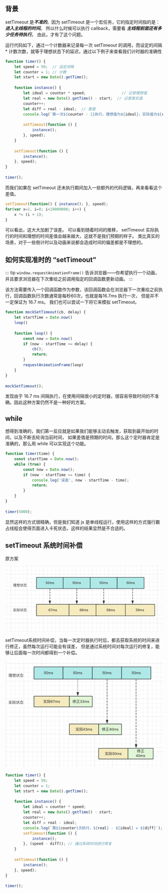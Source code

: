 ## 背景

setTimeout 是***不准的***。因为 setTimeout 是一个宏任务，它的指定时间指的是：***进入主线程的时间***。
所以什么时候可以执行 callback，需要看 ***主线程前面还有多少任务待执行***。
由此，才有了这个问题。

运行代码如下，通过一个计数器来记录每一次 setTimeout 的调用，而设定的间隔 * 计数次数，就等于理想状态下的延迟，通过以下例子来查看我们计时器的准确性

```js
function timer() {
	let speed = 50;  // 设定间隔
	let counter = 1; // 计数
	let start = new Date().getTime();

	function instance() {
		let ideal = counter * speed;                // 记录理想值
		let real = new Date().getTime() - start;  // 记录真实值
		counter++;
		let diff = real - ideal;  // 差值
		console.log(`第一次${counter - 1}执行，理想值为${ideal}，实际值为${real}，差值是${diff}`)

		setTimeout(function () {
			instance();
		}, speed);
	}

	setTimeout(function () {
		instance();
	}, speed);
}

timer();
```

而我们如果在 setTimeout 还未执行期间加入一些额外的代码逻辑，再来看看这个差值。

```js
setTimeout(function() { instance(); }, speed);
for(var x=1, i=0; i<10000000; i++) { 
	x *= (i + 1); 
}
```

可以看出，这大大加剧了误差。 可以看到随着时间的推移， setTimeout 实际执行的时间和理想的时间差值会越来越大，这就不是我们预期的样子。
类比真实的场景，对于一些倒计时以及动画来说都会造成时间的偏差都是不理想的。

## 如何实现准时的 “setTimeout”

::: tip
`window.requestAnimationFrame()` 告诉浏览器——你希望执行一个动画，并且要求浏览器在下次重绘之前调用指定的回调函数更新动画。
:::

该方法需要传入一个回调函数作为参数，该回调函数会在浏览器下一次重绘之前执行，回调函数执行次数通常是每秒60次，也就是每16.7ms 执行一次，
但是并不一定保证为 16.7 ms。 我们也可以尝试一下将它来模拟 setTimeout。

```js
function mockSetTimeout(cb, delay) {
	let startTime = Date.now()
	loop()

	function loop() {
		const now = Date.now()
		if (now - startTime >= delay) {
			cb();
			return;
		}
		requestAnimationFrame(loop)
	}
}

mockSetTimeout();
```

发现由于 16.7 ms 间隔执行，在使用间隔很小的定时器，很容易导致时间的不准确。因此这种方案仍然不是一种好的方案。

## while

想得到准确的，我们第一反应就是如果我们能够主动去触发，获取到最开始的时间，以及不断去轮询当前时间，
如果差值是预期的时间，那么这个定时器肯定是准确的，那么用 while 可以实现这个功能。

```js
function timer(time) {
	const startTime = Date.now();
	while (true) {
		const now = Date.now();
		if (now - startTime >= time) {
			console.log('误差', now - startTime - time);
			return;
		}
	}
}

timer(5000); 
```
显然这样的方式很精确，但是我们知道 js 是单线程运行，使用这样的方式强行霸占线程会使得页面进入卡死状态，这样的结果显然是不合适的。

## setTimeout 系统时间补偿

原方案

![](WX20231212-140631.png)

setTimeout系统时间补偿，当每一次定时器执行时后，都去获取系统的时间来进行修正，虽然每次运行可能会有误差，
但是通过系统时间对每次运行的修复，能够让后面每一次时间都得到一个补偿。

![](WX20231212-141748.png)

```js
function timer() {
	let speed = 50;
	let counter = 1;
	let start = new Date().getTime();

	function instance() {
		let ideal = counter * speed;
		let real = new Date().getTime() - start;
		counter++;
		let diff = real - ideal;
		console.log(`第${counter}次执行，${real} - ${ideal} = ${diff}`);
		setTimeout(function () {
			instance();
		}, (speed - diff)); // 通过系统时间进行修复
	}

	setTimeout(function () {
		instance();
	}, speed);
}

timer();
```

